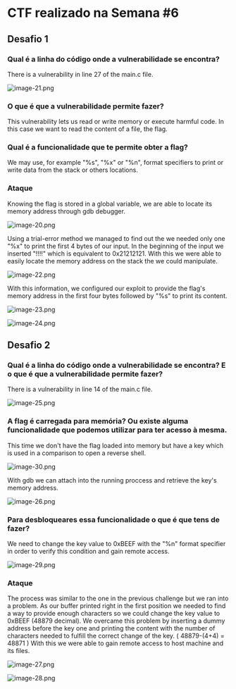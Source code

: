 # CTF realizado na Semana #6

## Desafio 1

### Qual é a linha do código onde a vulnerabilidade se encontra?
There is a vulnerability in line 27 of the main.c file.

![image-21.png](./image-21.png)

### O que é que a vulnerabilidade permite fazer?
This vulnerability lets us read or write memory or execute harmful code. In this case we want to read the content of a file, the flag.

### Qual é a funcionalidade que te permite obter a flag?
We may use, for example "%s", "%x" or "%n", format specifiers to print or write data from the stack or others locations.

### Ataque

Knowing the flag is stored in a global variable, we are able to locate its memory address through gdb debugger.

![image-20.png](./image-20.png)

Using a trial-error method we managed to find out the we needed only one "%x" to print the first 4 bytes of our input.
In the beginning of the input we inserted "!!!!" which is equivalent to 0x21212121. With this we were able to easily locate the memory address on the stack the we could manipulate.

![image-22.png](./image-22.png)

With this information, we configured our exploit to provide the flag's memory address in the first four bytes followed by "%s" to print its content.

![image-23.png](./image-23.png)

![image-24.png](./image-24.png)

## Desafio 2

### Qual é a linha do código onde a vulnerabilidade se encontra? E o que é que a vulnerabilidade permite fazer?
There is a vulnerability in line 14 of the main.c file.

![image-25.png](./image-25.png)

### A flag é carregada para memória? Ou existe alguma funcionalidade que podemos utilizar para ter acesso à mesma.
This time we don't have the flag loaded into memory but have a key which is used in a comparison to open a reverse shell. 

![image-30.png](./image-30.png)

With gdb we can attach into the running proccess and retrieve the key's memory address. 

![image-26.png](./image-26.png)

### Para desbloqueares essa funcionalidade o que é que tens de fazer?
We need to change the key value to 0xBEEF with the "%n" format specifier in order to verify this condition and gain remote access.

![image-29.png](./image-29.png)

### Ataque
The process was similar to the one in the previous challenge but we ran into a problem. As our buffer printed right in the first position we needed to find a way to provide enough characters so we could change the key value to 0xBEEF (48879 decimal).
We overcame this problem by inserting a dummy address before the key one and printing the content with the number of characters needed to fulfill the correct change of the key. ( 48879-(4+4) = 48871 ) 
With this we were able to gain remote access to host machine and its files.

![image-27.png](./image-27.png)

![image-28.png](./image-28.png)






